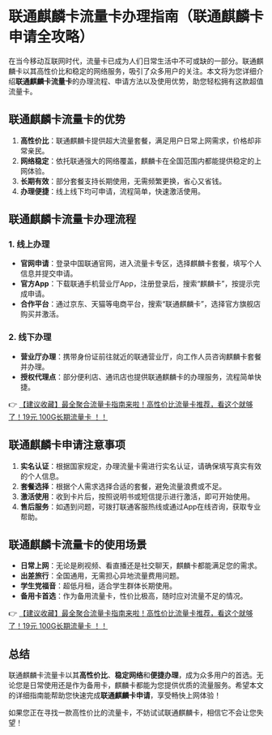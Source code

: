 # 联通麒麟卡流量卡办理指南（联通麒麟卡申请全攻略）

在当今移动互联网时代，流量卡已成为人们日常生活中不可或缺的一部分。联通麒麟卡以其高性价比和稳定的网络服务，吸引了众多用户的关注。本文将为您详细介绍**联通麒麟卡流量卡**的办理流程、申请方法以及使用优势，助您轻松拥有这款超值流量卡。

## 联通麒麟卡流量卡的优势

1. **高性价比**：联通麒麟卡提供超大流量套餐，满足用户日常上网需求，价格却非常亲民。  
2. **网络稳定**：依托联通强大的网络覆盖，麒麟卡在全国范围内都能提供稳定的上网体验。  
3. **长期有效**：部分套餐支持长期使用，无需频繁更换，省心又省钱。  
4. **办理便捷**：线上线下均可申请，流程简单，快速激活使用。

## 联通麒麟卡流量卡办理流程

### 1. 线上办理
- **官网申请**：登录中国联通官网，进入流量卡专区，选择麒麟卡套餐，填写个人信息并提交申请。  
- **官方App**：下载联通手机营业厅App，注册登录后，搜索“麒麟卡”，按提示完成申请。  
- **合作平台**：通过京东、天猫等电商平台，搜索“联通麒麟卡”，选择官方旗舰店购买并激活。

### 2. 线下办理
- **营业厅办理**：携带身份证前往就近的联通营业厅，向工作人员咨询麒麟卡套餐并办理。  
- **授权代理点**：部分便利店、通讯店也提供联通麒麟卡的办理服务，流程简单快捷。

👉 [【建议收藏】最全聚合流量卡指南来啦！高性价比流量卡推荐，看这个就够了！19元 100G长期流量卡 ！！](https://bit.ly/Liuliangka)

## 联通麒麟卡申请注意事项

1. **实名认证**：根据国家规定，办理流量卡需进行实名认证，请确保填写真实有效的个人信息。  
2. **套餐选择**：根据个人需求选择合适的套餐，避免流量浪费或不足。  
3. **激活使用**：收到卡片后，按照说明书或短信提示进行激活，即可开始使用。  
4. **售后服务**：如遇到问题，可拨打联通客服热线或通过App在线咨询，获取专业帮助。

## 联通麒麟卡流量卡的使用场景

- **日常上网**：无论是刷视频、看直播还是社交聊天，麒麟卡都能满足您的需求。  
- **出差旅行**：全国通用，无需担心异地流量费用问题。  
- **学生党福音**：超低月租，适合学生群体长期使用。  
- **备用卡首选**：作为备用流量卡，性价比极高，随时应对流量不足的情况。

👉 [【建议收藏】最全聚合流量卡指南来啦！高性价比流量卡推荐，看这个就够了！19元 100G长期流量卡 ！！](https://bit.ly/Liuliangka)

## 总结

联通麒麟卡流量卡以其**高性价比**、**稳定网络**和**便捷办理**，成为众多用户的首选。无论您是日常使用还是作为备用卡，麒麟卡都能为您提供优质的流量服务。希望本文的详细指南能帮助您快速完成**联通麒麟卡申请**，享受畅快上网体验！

如果您正在寻找一款高性价比的流量卡，不妨试试联通麒麟卡，相信它不会让您失望！